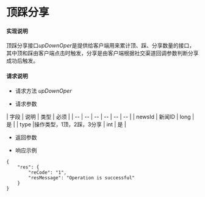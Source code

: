 # 顶踩分享

#### **实现说明**  

顶踩分享接口*upDownOper*是提供给客户端用来累计顶、踩、分享数量的接口，其中顶和踩由客户端点击时触发，分享是由客户端根据社交渠道回调参数判断分享成功后触发。

#### **请求说明**

* 请求方法 *upDownOper*

* 请求参数

| 字段 | 说明 | 类型 | 必须 |
| -- | -- | -- | -- | -- | -- |
| newsId | 新闻ID | long | 是 |
| type |操作类型，1顶，2踩，3分享 | int | 是 |
* 返回参数

* 响应示例

```
{
    "res": {
        "reCode": "1", 
        "resMessage": "Operation is successful"
    }
}
```